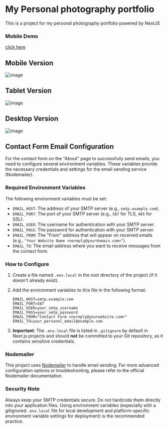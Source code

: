 # My Personal photography portfolio

This is a project for my personal photography portfolio powered by NextJS
### Mobile Demo
[click here](https://giorgio-paoloni-portfolio-git-main-giorey01s-projects.vercel.app/)

## Mobile Version
![image](https://github.com/Giorey01/giorgio-paoloni-portfolio/assets/61801344/88f71b53-8f9d-4e2a-9e0b-20e92b29770b)
 
## Tablet Version
![image](https://github.com/Giorey01/giorgio-paoloni-portfolio/assets/61801344/7fb8a645-35f6-4925-b9d5-3b26de9c536b)

## Desktop Version
![image](https://github.com/Giorey01/giorgio-paoloni-portfolio/assets/61801344/28298b32-5e17-4bb8-97c0-ce0e7555d797)

## Contact Form Email Configuration

For the contact form on the "About" page to successfully send emails, you need to configure several environment variables. These variables provide the necessary credentials and settings for the email sending service (Nodemailer).

### Required Environment Variables

The following environment variables must be set:

*   `EMAIL_HOST`: The address of your SMTP server (e.g., `smtp.example.com`).
*   `EMAIL_PORT`: The port of your SMTP server (e.g., `587` for TLS, `465` for SSL).
*   `EMAIL_USER`: The username for authentication with your SMTP server.
*   `EMAIL_PASS`: The password for authentication with your SMTP server.
*   `EMAIL_FROM`: The "From" address that will appear on received emails (e.g., `"Your Website Name <noreply@yourdomain.com>"`).
*   `EMAIL_TO`: The email address where you want to receive messages from the contact form.

### How to Configure

1.  Create a file named `.env.local` in the root directory of the project (if it doesn't already exist).
2.  Add the environment variables to this file in the following format:

    ```env
    EMAIL_HOST=smtp.example.com
    EMAIL_PORT=587
    EMAIL_USER=your_smtp_username
    EMAIL_PASS=your_smtp_password
    EMAIL_FROM="Contact Form <noreply@yourwebsite.com>"
    EMAIL_TO=your_personal_email@example.com
    ```

3.  **Important**: The `.env.local` file is listed in `.gitignore` by default in Next.js projects and should **not** be committed to your Git repository, as it contains sensitive credentials.

### Nodemailer

This project uses [Nodemailer](https://nodemailer.com/) to handle email sending. For more advanced configuration options or troubleshooting, please refer to the official Nodemailer documentation.

### Security Note

Always keep your SMTP credentials secure. Do not hardcode them directly into your application files. Using environment variables (especially with a gitignored `.env.local` file for local development and platform-specific environment variable settings for deployment) is the recommended practice.


